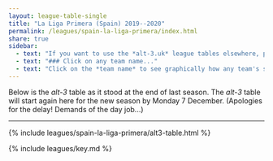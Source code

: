 ```yaml
---
layout: league-table-single
title: "La Liga Primera (Spain) 2019--2020"
permalink: /leagues/spain-la-liga-primera/index.html
share: true
sidebar:
  - text: "If you want to use the *alt-3.uk* league tables elsewhere, please be sure to read the [License and Disclaimer](/about/license) page first."
  - text: "### Click on any team name..."
  - text: "Click on the *team name* to see graphically how any team's schedule strength evolves through the season."
---
```


Below is the _alt-3_ table as it stood at the end of last season. The _alt-3_ table will start again here for the new season by Monday 7 December.  (Apologies for the delay!  Demands of the day job...)

-----

<!-- This page will normally be updated at 23:05 (London time) on match days. -->

{% include leagues/spain-la-liga-primera/alt3-table.html %}

{% include leagues/key.md %}
